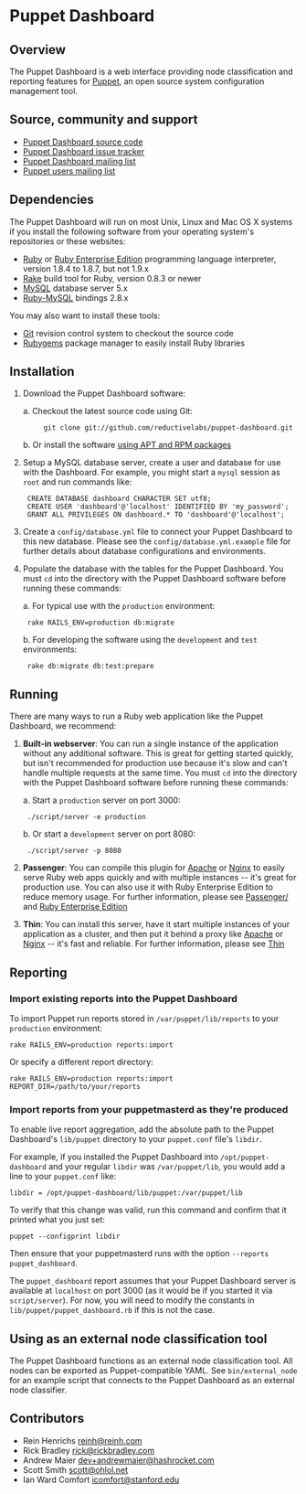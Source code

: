 # Puppet Dashboard

## Overview

The Puppet Dashboard is a web interface providing node classification and reporting features for [Puppet](http://www.puppetlabs.com/), an open source system configuration management tool.

## Source, community and support

* [Puppet Dashboard source code](http://github.com/reductivelabs/puppet-dashboard)
* [Puppet Dashboard issue tracker](http://projects.puppetlabs.com/projects/dashboard)
* [Puppet Dashboard mailing list](http://groups.google.com/group/puppet-dashboard)
* [Puppet users mailing list](http://groups.google.com/group/puppet-users)

## Dependencies

The Puppet Dashboard will run on most Unix, Linux and Mac OS X systems if you install the following software from your operating system's repositories or these websites:

* [Ruby](http://www.ruby-lang.org/en/downloads/) or [Ruby Enterprise Edition](http://www.rubyenterpriseedition.com/download.html) programming language interpreter, version 1.8.4 to 1.8.7, but not 1.9.x
* [Rake](http://github.com/jimweirich/rake) build tool for Ruby, version 0.8.3 or newer
* [MySQL](http://www.mysql.com/downloads/mysql/) database server 5.x
* [Ruby-MySQL](http://rubygems.org/gems/mysql) bindings 2.8.x

You may also want to install these tools:

* [Git](http://git-scm.com/) revision control system to checkout the source code
* [Rubygems](http://rubygems.org/) package manager to easily install Ruby libraries

## Installation

1. Download the Puppet Dashboard software:

    a. Checkout the latest source code using Git:

            git clone git://github.com/reductivelabs/puppet-dashboard.git

    b. Or install the software [using APT and RPM packages](http://www.kartar.net/2010/04/rpm-and-deb-packages-available-for-puppet-dashboard/)

2. Setup a MySQL database server, create a user and database for use with the Dashboard. For example, you might start a `mysql` session as `root` and run commands like:

        CREATE DATABASE dashboard CHARACTER SET utf8;
        CREATE USER 'dashboard'@'localhost' IDENTIFIED BY 'my_password';
        GRANT ALL PRIVILEGES ON dashboard.* TO 'dashboard'@'localhost';

3. Create a `config/database.yml` file to connect your Puppet Dashboard to this new database. Please see the `config/database.yml.example` file for further details about database configurations and environments.

4. Populate the database with the tables for the Puppet Dashboard. You must `cd` into the directory with the Puppet Dashboard software before running these commands:

    a. For typical use with the `production` environment:

        rake RAILS_ENV=production db:migrate

    b. For developing the software using the `development` and `test` environments:

        rake db:migrate db:test:prepare

## Running

There are many ways to run a Ruby web application like the Puppet Dashboard, we recommend:

1. **Built-in webserver**: You can run a single instance of the application without any additional software. This is great for getting started quickly, but isn't recommended for production use because it's slow and can't handle multiple requests at the same time. You must `cd` into the directory with the Puppet Dashboard software before running these commands:

    a. Start a `production` server on port 3000:

        ./script/server -e production

    b. Or start a `development` server on port 8080:

        ./script/server -p 8080

2. **Passenger**: You can compile this plugin for [Apache](http://httpd.apache.org/) or [Nginx](http://nginx.org/) to easily serve Ruby web apps quickly and with multiple instances -- it's great for production use. You can also use it with Ruby Enterprise Edition to reduce memory usage. For further information, please see [Passenger/](http://www.modrails.com/) and [Ruby Enterprise Edition](http://www.rubyenterpriseedition.com/)

3. **Thin**: You can install this server, have it start multiple instances of your application as a cluster, and then put it behind a proxy like [Apache](http://httpd.apache.org/) or [Nginx](http://nginx.org/) -- it's fast and reliable. For further information, please see [Thin](http://code.macournoyer.com/thin/)

## Reporting

### Import existing reports into the Puppet Dashboard

To import Puppet run reports stored in `/var/puppet/lib/reports` to your `production` environment:

    rake RAILS_ENV=production reports:import

Or specify a different report directory:

    rake RAILS_ENV=production reports:import REPORT_DIR=/path/to/your/reports

### Import reports from your puppetmasterd as they're produced

To enable live report aggregation, add the absolute path to the Puppet Dashboard's `lib/puppet` directory to your `puppet.conf` file's `libdir`.

For example, if you installed the Puppet Dashboard into `/opt/puppet-dashboard` and your regular `libdir` was `/var/puppet/lib`, you would add a line to your `puppet.conf` like:

    libdir = /opt/puppet-dashboard/lib/puppet:/var/puppet/lib

To verify that this change was valid, run this command and confirm that it printed what you just set:

    puppet --configprint libdir

Then ensure that your puppetmasterd runs with the option `--reports puppet_dashboard`.

The `puppet_dashboard` report assumes that your Puppet Dashboard server is available at `localhost` on port 3000 (as it would be if you started it via `script/server`). For now, you will need to modify the constants in `lib/puppet/puppet_dashboard.rb` if this is not the case.

## Using as an external node classification tool

The Puppet Dashboard functions as an external node classification tool. All nodes can be exported as Puppet-compatible YAML. See `bin/external_node` for an example script that connects to the Puppet Dashboard as an external node classifier.

## Contributors

* Rein Henrichs <reinh@reinh.com>
* Rick Bradley <rick@rickbradley.com>
* Andrew Maier <dev+andrewmaier@hashrocket.com>
* Scott Smith <scott@ohlol.net>
* Ian Ward Comfort <icomfort@stanford.edu>
